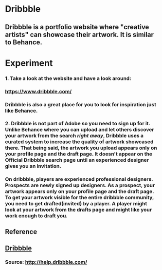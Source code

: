 # **Dribbble**

## Dribbble is a portfolio website where "creative artists" can showcase their artwork. It is similar to Behance. 


# **Experiment**

### **1.** Take a look at the website and have a look around: 

### https://www.dribbble.com/

### Dribbble is also a great place for you to look for inspiration just like Behance. 

### **2.** Dribbble is not part of Adobe so you need to sign up for it. Unlike Behance where you can upload and let others discover your artwork from the search _**right away**_, Dribbble uses a curated system to increase the quality of artwork showcased there. That being said, the artwork you upload appears only on your profile page and the draft page. It doesn't appear on the Official Dribbble search page until an experienced designer gives you an invitation. 

### On dribbble, players are experienced professional designers. Prospects are newly signed up designers. As a prospect, your artwork appears only on your profile page and the draft page. To get your artwork visible for the entire dribbble community, you need to get drafted(invited) by a player. A player might look at your artwork from the drafts page and might like your work enough to draft you. 

## **Reference**

## [Dribbble]()

### **Source:** http://help.dribbble.com/


